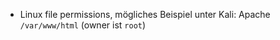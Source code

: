 

- Linux file permissions, mögliches Beispiel unter Kali: Apache `/var/www/html` (owner ist `root`)